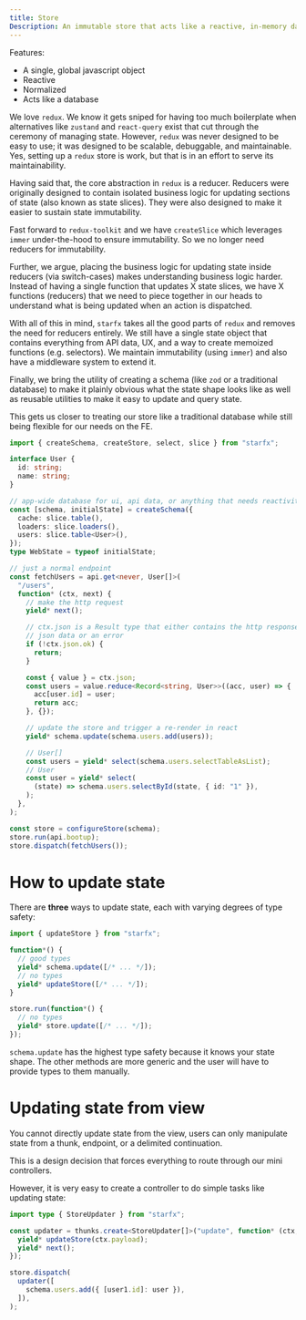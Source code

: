 ```yaml
---
title: Store
Description: An immutable store that acts like a reactive, in-memory database
---
```


Features:

- A single, global javascript object
- Reactive
- Normalized
- Acts like a database

We love `redux`. We know it gets sniped for having too much boilerplate when
alternatives like `zustand` and `react-query` exist that cut through the
ceremony of managing state. However, `redux` was never designed to be easy to
use; it was designed to be scalable, debuggable, and maintainable. Yes, setting
up a `redux` store is work, but that is in an effort to serve its
maintainability.

Having said that, the core abstraction in `redux` is a reducer. Reducers were
originally designed to contain isolated business logic for updating sections of
state (also known as state slices). They were also designed to make it easier to
sustain state immutability.

Fast forward to `redux-toolkit` and we have `createSlice` which leverages
`immer` under-the-hood to ensure immutability. So we no longer need reducers for
immutability.

Further, we argue, placing the business logic for updating state inside reducers
(via switch-cases) makes understanding business logic harder. Instead of having
a single function that updates X state slices, we have X functions (reducers)
that we need to piece together in our heads to understand what is being updated
when an action is dispatched.

With all of this in mind, `starfx` takes all the good parts of `redux` and
removes the need for reducers entirely. We still have a single state object that
contains everything from API data, UX, and a way to create memoized functions
(e.g. selectors). We maintain immutability (using `immer`) and also have a
middleware system to extend it.

Finally, we bring the utility of creating a schema (like `zod` or a traditional
database) to make it plainly obvious what the state shape looks like as well as
reusable utilities to make it easy to update and query state.

This gets us closer to treating our store like a traditional database while
still being flexible for our needs on the FE.

```ts
import { createSchema, createStore, select, slice } from "starfx";

interface User {
  id: string;
  name: string;
}

// app-wide database for ui, api data, or anything that needs reactivity
const [schema, initialState] = createSchema({
  cache: slice.table(),
  loaders: slice.loaders(),
  users: slice.table<User>(),
});
type WebState = typeof initialState;

// just a normal endpoint
const fetchUsers = api.get<never, User[]>(
  "/users",
  function* (ctx, next) {
    // make the http request
    yield* next();

    // ctx.json is a Result type that either contains the http response
    // json data or an error
    if (!ctx.json.ok) {
      return;
    }

    const { value } = ctx.json;
    const users = value.reduce<Record<string, User>>((acc, user) => {
      acc[user.id] = user;
      return acc;
    }, {});

    // update the store and trigger a re-render in react
    yield* schema.update(schema.users.add(users));

    // User[]
    const users = yield* select(schema.users.selectTableAsList);
    // User
    const user = yield* select(
      (state) => schema.users.selectById(state, { id: "1" }),
    );
  },
);

const store = configureStore(schema);
store.run(api.bootup);
store.dispatch(fetchUsers());
```

# How to update state

There are **three** ways to update state, each with varying degrees of type
safety:

```ts
import { updateStore } from "starfx";

function*() {
  // good types
  yield* schema.update([/* ... */]);
  // no types
  yield* updateStore([/* ... */]);
}

store.run(function*() {
  // no types
  yield* store.update([/* ... */]);
});
```

`schema.update` has the highest type safety because it knows your state shape.
The other methods are more generic and the user will have to provide types to
them manually.

# Updating state from view

You cannot directly update state from the view, users can only manipulate state
from a thunk, endpoint, or a delimited continuation.

This is a design decision that forces everything to route through our mini
controllers.

However, it is very easy to create a controller to do simple tasks like updating
state:

```ts
import type { StoreUpdater } from "starfx";

const updater = thunks.create<StoreUpdater[]>("update", function* (ctx, next) {
  yield* updateStore(ctx.payload);
  yield* next();
});

store.dispatch(
  updater([
    schema.users.add({ [user1.id]: user }),
  ]),
);
```

